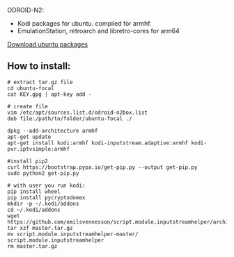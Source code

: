 ODROID-N2: 
- Kodi packages for ubuntu. compiled for armhf.
- EmulationStation, retroarch and libretro-cores for arm64

[Download ubuntu packages](https://github.com/gerulrich/odroid-n2box/releases)

## How to install:
```
# extract tar.gz file
cd ubuntu-focal
cat KEY.gpg | apt-key add -

# create file
vim /etc/apt/sources.list.d/odroid-n2box.list
deb file:/path/to/folder/ubuntu-focal ./

dpkg --add-architecture armhf
apt-get update
apt-get install kodi:armhf kodi-inputstream.adaptive:armhf kodi-pvr.iptvsimple:armhf

#install pip2
curl https://bootstrap.pypa.io/get-pip.py --output get-pip.py
sudo python2 get-pip.py

# with user you run kodi:
pip install wheel
pip install pycryptodomex
mkdir -p ~/.kodi/addons
cd ~/.kodi/addons
wget https://github.com/emilsvennesson/script.module.inputstreamhelper/archive/master.tar.gz
tar xzf master.tar.gz 
mv script.module.inputstreamhelper-master/ script.module.inputstreamhelper
rm master.tar.gz 
